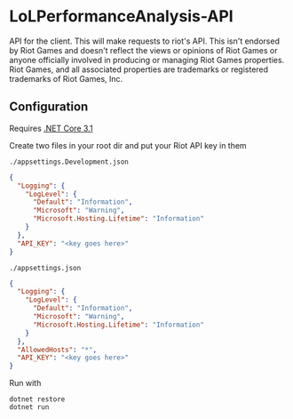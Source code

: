 # LoLPerformanceAnalysis-API
API for the client. This will make requests to riot's API. This isn't endorsed by Riot Games and doesn't reflect the views or opinions of Riot Games or anyone officially involved in producing or managing Riot Games properties. Riot Games, and all associated properties are trademarks or registered trademarks of Riot Games, Inc.

## Configuration

Requires [.NET Core 3.1](https://dotnet.microsoft.com/download/dotnet-core/3.1)

Create two files in your root dir and put your Riot API key in them

`./appsettings.Development.json`
```json
{
  "Logging": {
    "LogLevel": {
      "Default": "Information",
      "Microsoft": "Warning",
      "Microsoft.Hosting.Lifetime": "Information"
    }
  },
  "API_KEY": "<key goes here>"
}
```

`./appsettings.json`
```json
{
  "Logging": {
    "LogLevel": {
      "Default": "Information",
      "Microsoft": "Warning",
      "Microsoft.Hosting.Lifetime": "Information"
    }
  },
  "AllowedHosts": "*",
  "API_KEY": "<key goes here>"
}
```

Run with
```
dotnet restore
dotnet run
```
